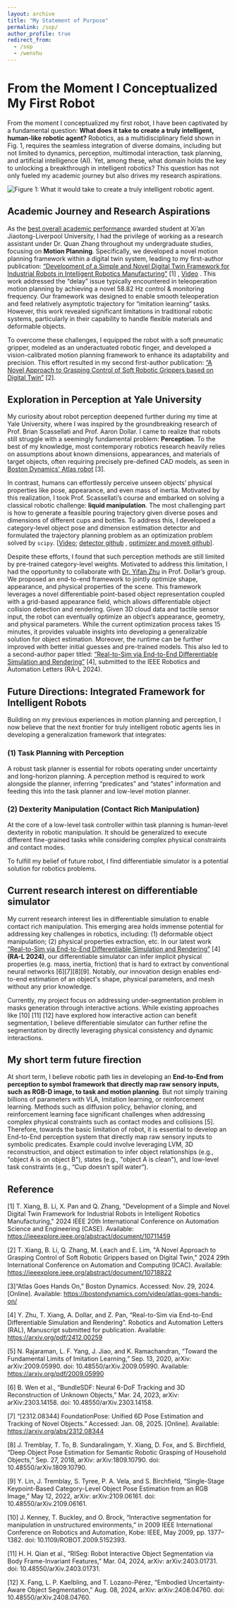 ```yaml
---
layout: archive
title: "My Statement of Purpose"
permalink: /sop/
author_profile: true
redirect_from:
  - /sop
  - /wenshu
---
```





# From the Moment I Conceptualized My First Robot

From the moment I conceptualized my first robot, I have been captivated by a fundamental question: **What does it take to create a truly intelligent, human-like robotic agent?** Robotics, as a multidisciplinary field shown in Fig. 1, requires the seamless integration of diverse domains, including but not limited to dynamics, perception, multimodal interaction, task planning, and artificial intelligence (AI). Yet, among these, what domain holds the key to unlocking a breakthrough in intelligent robotics? This question has not only fueled my academic journey but also drives my research aspirations.


![Figure 1: What it would take to create a truly intelligent robotic agent.](https://github.com/user-attachments/assets/3367f37c-b3c6-46f1-919f-9854a97f9e75)


## Academic Journey and Research Aspirations

As the [best overall academic performance](https://tianyi20.github.io/award/) awarded student at Xi’an Jiaotong-Liverpool University, I had the privilege of working as a research assistant under Dr. Quan Zhang throughout my undergraduate studies, focusing on **Motion Planning**. Specifically, we developed a novel motion planning framework within a digital twin system, leading to my first-author publication: [“Development of a Simple and Novel Digital Twin Framework for Industrial Robots in Intelligent Robotics Manufacturing”](https://ieeexplore.ieee.org/abstract/document/10711459) [1] , [Video](https://www.youtube.com/watch?v=f_BEMbMvFso&t=1s) . This work addressed the “delay” issue typically encountered in teleoperation motion planning by achieving a novel 58.82 Hz control & monitoring frequency. Our framework was designed to enable smooth teleoperation and feed relatively asymptotic trajectory for “imitation learning” tasks. However, this work revealed significant limitations in traditional robotic systems, particularly in their capability to handle flexible materials and deformable objects. 

To overcome these challenges, I equipped the robot with a soft pneumatic gripper, modeled as an underactuated robotic finger, and developed a vision-calibrated motion planning framework to enhance its adaptability and precision. This effort resulted in my second first-author publication: [“A Novel Approach to Grasping Control of Soft Robotic Grippers based on Digital Twin”](https://ieeexplore.ieee.org/abstract/document/10718822) [2].

## Exploration in Perception at Yale University

My curiosity about robot perception deepened further during my time at Yale University, where I was inspired by the groundbreaking research of Prof. Brian Scassellati and Prof. Aaron Dollar. I came to realize that robots still struggle with a seemingly fundamental problem: **Perception**. To the best of my knowledge, most contemporary robotics research heavily relies on assumptions about known dimensions, appearances, and materials of target objects, often requiring precisely pre-defined CAD models, as seen in [Boston Dynamics' Atlas robot](https://bostondynamics.com/video/atlas-goes-hands-on/) [3]. 

In contrast, humans can effortlessly perceive unseen objects’ physical properties like pose, appearance, and even mass of inertia. Motivated by this realization, I took Prof. Scassellati’s course and embarked on solving a classical robotic challenge: **liquid manipulation**. The most challenging part is how to generate a feasible pouring trajectory given diverse poses and dimensions of different cups and bottles. To address this, I developed a category-level object pose and dimension estimation detector and formulated the trajectory planning problem as an optimization problem solved by `scipy`. [[Video](https://www.youtube.com/watch?v=oPvfIooH5HU); [detector github](https://github.com/Tianyi20/category-level-estimation-ROS-noetic) , [optimizer and moveit github](https://github.com/Tianyi20/liquid_manipulation_moveit)]. 

Despite these efforts, I found that such perception methods are still limited by pre-trained category-level weights. Motivated to address this limitation, I had the opportunity to collaborate with [Dr. Yifan Zhu](https://yifanzhu95.github.io/) in Prof. Dollar’s group. We proposed an end-to-end framework to jointly optimize shape, appearance, and physical properties of the scene. This framework leverages a novel differentiable point-based object representation coupled with a grid-based appearance field, which allows differentiable object collision detection and rendering. Given 3D cloud data and tactile sensor input, the robot can eventually optimize an object’s appearance, geometry, and physical parameters. While the current optimization process takes 15 minutes, it provides valuable insights into developing a generalizable solution for object estimation. Moreover, the runtime can be further improved with better initial guesses and pre-trained models. This also led to a second-author paper titled: [“Real-to-Sim via End-to-End Differentiable Simulation and Rendering”](https://arxiv.org/pdf/2412.00259) [4], submitted to the IEEE Robotics and Automation Letters (RA-L 2024).

## Future Directions: Integrated Framework for Intelligent Robots

Building on my previous experiences in motion planning and perception, I now believe that the next frontier for truly intelligent robotic agents lies in developing a generalization framework that integrates:

### (1) Task Planning with Perception
A robust task planner is essential for robots operating under uncertainty and long-horizon planning. A perception method is required to work alongside the planner, inferring “predicates” and “states” information and feeding this into the task planner and low-level motion planner.

### (2) Dexterity Manipulation (Contact Rich Manipulation)
At the core of a low-level task controller within task planning is human-level dexterity in robotic manipulation. It should be generalized to execute different fine-grained tasks while considering complex physical constraints and contact modes.

To fulfill my belief of future robot, I find differentiable simulator is a potential solution for robotics problems.

## Current research interest on **differentiable simulator**

My current research interest lies in differentiable simulation to enable contact rich manipulation. This emerging area holds immense potential for addressing key challenges in robotics, including: (1) deformable object manipulation; (2) physical properties extraction, etc. In our latest work  [“Real-to-Sim via End-to-End Differentiable Simulation and Rendering”](https://arxiv.org/pdf/2412.00259) [4] **(RA-L 2024)**, our differentiable simulator can infer implicit physical properties (e.g. mass, inertia, friction) that is hard to extract by conventional neural networks [6][7][8][9]. Notably, our innovation design enables end-to-end estimation of an object's shape, physical parameters, and mesh without any prior knowledge. 

Currently, my project focus on addressing under-segmentation problem in masks generation through interactive actions. While existing approaches like [10] [11] [12] have explored how interactive action can benefit segmentation, I believe differentiable simulator can further refine the segmentation by directly leveraging physical consistency and dynamic interactions. 



## My short term future firection

At short term, I believe robotic path lies in developing an **End-to-End from perception to symbol framework that directly map raw sensory inputs, such as RGB-D image, to task and motion planning**. But not simply training billions of parameters with VLA, Imitation learning, or reinforcement learning. Methods such as diffusion policy, behavior cloning, and reinforcement learning face significant challenges when addressing complex physical constraints such as contact modes and collisions [5]. Therefore, towards the basic limitation of robot, it is essential to develop an End-to-End perception system that directly map raw sensory inputs to symbolic predicates. Example could involve leveraging LVM, 3D reconstruction, and object estimation to infer object relationships (e.g., "object A is on object B"), states (e.g., "object A is clean"), and low-level task constraints (e.g., “Cup doesn’t spill water”).


## Reference
[1] T. Xiang, B. Li, X. Pan and Q. Zhang, "Development of a Simple and Novel Digital Twin Framework for Industrial Robots in Intelligent Robotics Manufacturing," 2024 IEEE 20th International Conference on Automation Science and Engineering (CASE). Available: https://ieeexplore.ieee.org/abstract/document/10711459


[2] T. Xiang, B. Li, Q. Zhang, M. Leach and E. Lim, "A Novel Approach to Grasping Control of Soft Robotic Grippers based on Digital Twin," 2024 29th International Conference on Automation and Computing (ICAC). Available: https://ieeexplore.ieee.org/abstract/document/10718822


[3]“Atlas Goes Hands On,” Boston Dynamics. Accessed: Nov. 29, 2024. [Online]. Available: https://bostondynamics.com/video/atlas-goes-hands-on/


[4] Y. Zhu, T. Xiang, A. Dollar, and Z. Pan, “Real-to-Sim via End-to-End Differentiable Simulation and Rendering”. Robotics and Automation Letters (RAL), Manuscript submitted for publication. Available: https://arxiv.org/pdf/2412.00259

[5] N. Rajaraman, L. F. Yang, J. Jiao, and K. Ramachandran, “Toward the Fundamental Limits of Imitation Learning,” Sep. 13, 2020, arXiv: arXiv:2009.05990. doi: 10.48550/arXiv.2009.05990. Available: https://arxiv.org/pdf/2009.05990

[6] B. Wen et al., “BundleSDF: Neural 6-DoF Tracking and 3D Reconstruction of Unknown Objects,” Mar. 24, 2023, arXiv: arXiv:2303.14158. doi: 10.48550/arXiv.2303.14158.

[7] “[2312.08344] FoundationPose: Unified 6D Pose Estimation and Tracking of Novel Objects.” Accessed: Jan. 08, 2025. [Online]. Available: https://arxiv.org/abs/2312.08344

[8] J. Tremblay, T. To, B. Sundaralingam, Y. Xiang, D. Fox, and S. Birchfield, “Deep Object Pose Estimation for Semantic Robotic Grasping of Household Objects,” Sep. 27, 2018, arXiv: arXiv:1809.10790. doi: 10.48550/arXiv.1809.10790.

[9] Y. Lin, J. Tremblay, S. Tyree, P. A. Vela, and S. Birchfield, “Single-Stage Keypoint-Based Category-Level Object Pose Estimation from an RGB Image,” May 12, 2022, arXiv: arXiv:2109.06161. doi: 10.48550/arXiv.2109.06161.


[10] J. Kenney, T. Buckley, and O. Brock, “Interactive segmentation for manipulation in unstructured environments,” in 2009 IEEE International Conference on Robotics and Automation, Kobe: IEEE, May 2009, pp. 1377–1382. doi: 10.1109/ROBOT.2009.5152393.

[11] H. H. Qian et al., “RISeg: Robot Interactive Object Segmentation via Body Frame-Invariant Features,” Mar. 04, 2024, arXiv: arXiv:2403.01731. doi: 10.48550/arXiv.2403.01731.

[12] X. Fang, L. P. Kaelbling, and T. Lozano-Pérez, “Embodied Uncertainty-Aware Object Segmentation,” Aug. 08, 2024, arXiv: arXiv:2408.04760. doi: 10.48550/arXiv.2408.04760.


